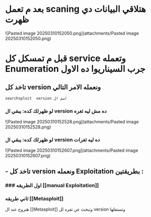 # بعد م تعمل scaning  هتلاقي البيانات دي ظهرت 
 
![Pasted image 20250310152050.png](attachments/Pasted image 20250310152050.png)

# قبل م تمسكل كل service وتعمله Enumeration  جرب السيناريوا ده الاول 

## تاخد كل version ونعمله الامر التالي  

```css
searchsploit  version اسم ال
```

### لو ظهرلك كده: يبقي ال version ده مش ليه ثغره  

![Pasted image 20250310152528.png](attachments/Pasted image 20250310152528.png)


### لو ظهرلك كده: يبقي ال version ده ليه ثغرات

![Pasted image 20250310152607.png](attachments/Pasted image 20250310152607.png)

## - تاخد كل version ونعمله   Exploitation بطريقتين :

### ### اول   الطريقه [[manual Exploitation]] 



###  ثاني طريقه  [[Metasploit]]
هتروح عند ال [[Metasploit]] وتبحث عن ثغره لل version وتستغلها
    
    
    